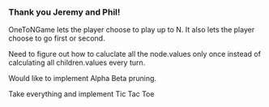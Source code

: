 ### Thank you Jeremy and Phil! ######

OneToNGame lets the player choose to play up to N. It also lets the player choose to go first or second.

Need to figure out how to caluclate all the node.values only once instead of calculating all children.values every turn.

Would like to implement Alpha Beta pruning.

Take everything and implement Tic Tac Toe